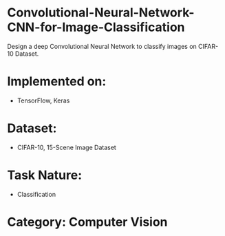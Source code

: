 # Convolutional-Neural-Network-CNN-for-Image-Classification
Design a deep Convolutional Neural Network to classify images on CIFAR-10 Dataset. 

# Implemented on:
- TensorFlow, Keras
# Dataset:
- CIFAR-10, 15-Scene Image Dataset
# Task Nature: 
- Classification

# Category: Computer Vision
